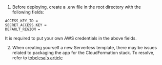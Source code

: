 1) Before deploying, create a .env file in the root directory with the following fields:
```
ACCESS_KEY_ID = 
SECRET_ACCESS_KEY = 
DEFAULT_REGION = 
```
It is required to put your own AWS credentials in the above fields.

2) When creating yourself a new Serverless template, there may be issues related to packaging the app for the CloudFormation stack. To resolve, refer to [tobelesa's article](https://forum.serverless.com/t/emfile-too-many-open-files-error-while-ci-cd-deploy/14245/9)
